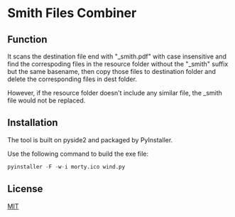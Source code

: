# Smith Files Combiner

## Function

It scans the destination file end with "_smith.pdf" with case insensitive and find the correspoding files in the resource folder without the "_smith" suffix but the same basename, then copy those files to destination folder and delete the corresponding files in dest folder. 

However, if the resource folder doesn't include any similar file, the _smith file would not be replaced. 


## Installation

The tool is built on pyside2 and packaged by PyInstaller.

Use the following command to build the exe file:


```python
pyinstaller -F -w-i morty.ico wind.py
```


## License
[MIT](https://choosealicense.com/licenses/mit/)